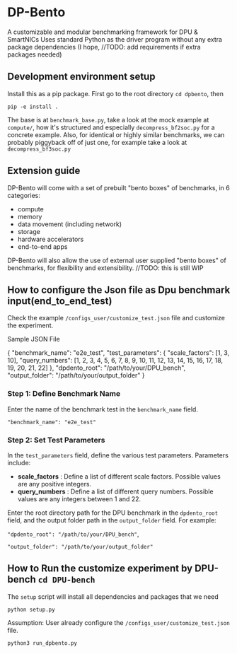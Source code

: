# DP-Bento

A customizable and modular benchmarking framework for DPU & SmartNICs
Uses standard Python as the driver program without any extra package dependencies (I hope, //TODO: add requirements if extra packages needed)

## Development environment setup

Install this as a pip package. First go to the root directory `cd dpbento`, then

```
pip -e install .
```

The base is at `benchmark_base.py`, take a look at the mock example at `compute/`, how it's structured and especially `decompress_bf2soc.py` for a concrete example. Also, for identical or highly similar benchmarks, we can probably piggyback off of just one, for example take a look at `decompress_bf3soc.py`

## Extension guide

DP-Bento will come with a set of prebuilt "bento boxes" of benchmarks, in 6 categories:

- compute
- memory
- data movement (including network)
- storage
- hardware accelerators
- end-to-end apps

DP-Bento will also allow the use of external user supplied "bento boxes" of benchmarks, for flexibility and extensibility. //TODO: this is still WIP


## How to configure the Json file as Dpu benchmark input(end_to_end_test)

Check the example `/configs_user/customize_test.json` file and customize the experiment.

Sample JSON File

{
    "benchmark_name": "e2e_test",
    "test_parameters": {
        "scale_factors": [1, 3, 10],
        "query_numbers": [1, 2, 3, 4, 5, 6, 7, 8, 9, 10, 11, 12, 13, 14, 15, 16, 17, 18, 19, 20, 21, 22]
    },
    "dpdento_root": "/path/to/your/DPU_bench",
    "output_folder": "/path/to/your/output_folder"
}


### Step 1: Define Benchmark Name

Enter the name of the benchmark test in the `benchmark_name` field.

`"benchmark_name": "e2e_test"`

### Step 2: Set Test Parameters

[](https://github.com/fardatalab/DPU-bench/tree/Chihan_Storage_test#step-2-set-test-parameters)

In the `test_parameters` field, define the various test parameters. Parameters include:

* **scale_factors** : Define a list of different scale factors. Possible values are any positive integers.
* **query_numbers** : Define a list of different query numbers. Possible values are any integers between 1 and 22.

Enter the root directory path for the DPU benchmark in the `dpdento_root` field, and the output folder path in the `output_folder` field. For example:

`"dpdento_root": "/path/to/your/DPU_bench"`,

`"output_folder": "/path/to/your/output_folder"`

## How to Run the customize experiment by DPU-bench `cd DPU-bench`

The `setup` script will install all dependencies and packages that we need

`python setup.py`

Assumption: User already configure the `/configs_user/customize_test.json` file.

`python3 run_dpbento.py`
